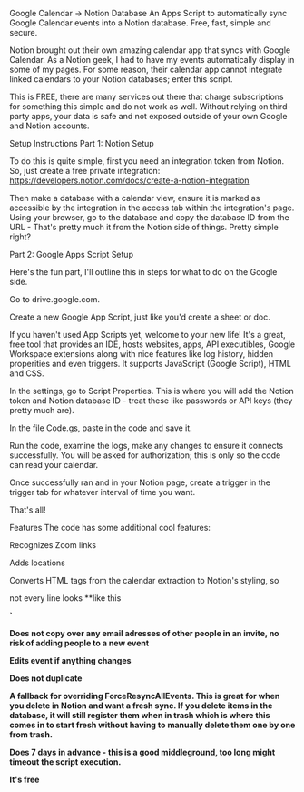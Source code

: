 Google Calendar -> Notion Database
An Apps Script to automatically sync Google Calendar events into a Notion database.
Free, fast, simple and secure.

Notion brought out their own amazing calendar app that syncs with Google Calendar. As a Notion geek, I had to have my events automatically display in some of my pages. For some reason, their calendar app cannot integrate linked calendars to your Notion databases; enter this script.

This is FREE, there are many services out there that charge subscriptions for something this simple and do not work as well. Without relying on third-party apps, your data is safe and not exposed outside of your own Google and Notion accounts.

Setup Instructions
Part 1: Notion Setup

To do this is quite simple, first you need an integration token from Notion. So, just create a free private integration:
https://developers.notion.com/docs/create-a-notion-integration

Then make a database with a calendar view, ensure it is marked as accessible by the integration in the access tab within the integration's page. Using your browser, go to the database and copy the database ID from the URL - That's pretty much it from the Notion side of things. Pretty simple right?

Part 2: Google Apps Script Setup

Here's the fun part, I'll outline this in steps for what to do on the Google side.

Go to drive.google.com.

Create a new Google App Script, just like you'd create a sheet or doc.

If you haven't used App Scripts yet, welcome to your new life! It's a great, free tool that provides an IDE, hosts websites, apps, API executibles, Google Workspace extensions along with nice features like log history, hidden properities and even triggers. It supports JavaScript (Google Script), HTML and CSS.

In the settings, go to Script Properties. This is where you will add the Notion token and Notion database ID - treat these like passwords or API keys (they pretty much are).

In the file Code.gs, paste in the code and save it.

Run the code, examine the logs, make any changes to ensure it connects successfully. You will be asked for authorization; this is only so the code can read your calendar.

Once successfully ran and in your Notion page, create a trigger in the trigger tab for whatever interval of time you want.

That's all!

Features
The code has some additional cool features:

Recognizes Zoom links

Adds locations

Converts HTML tags from the calendar extraction to Notion's styling, so <p> not every line looks **like this<strong/><p/>`

Does not copy over any email adresses of other people in an invite, no risk of adding people to a new event

Edits event if anything changes

Does not duplicate

A fallback for overriding ForceResyncAllEvents. This is great for when you delete in Notion and want a fresh sync. If you delete items in the database, it will still register them when in trash which is where this comes in to start fresh without having to manually delete them one by one from trash.

Does 7 days in advance - this is a good middleground, too long might timeout the script execution.

It's free